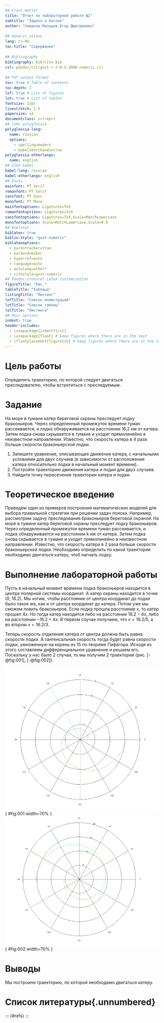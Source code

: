 ```yaml
---
## Front matter
title: "Отчет по лабораторной работе №2"
subtitle: "Задача о погоне"
author: "Смирнов-Мальцев Егор Дмитриевич"

## Generic otions
lang: ru-RU
toc-title: "Содержание"

## Bibliography
bibliography: bib/cite.bib
csl: pandoc/csl/gost-r-7-0-5-2008-numeric.csl

## Pdf output format
toc: true # Table of contents
toc-depth: 2
lof: true # List of figures
lot: true # List of tables
fontsize: 12pt
linestretch: 1.5
papersize: a4
documentclass: scrreprt
## I18n polyglossia
polyglossia-lang:
  name: russian
  options:
	- spelling=modern
	- babelshorthands=true
polyglossia-otherlangs:
  name: english
## I18n babel
babel-lang: russian
babel-otherlangs: english
## Fonts
mainfont: PT Serif
romanfont: PT Serif
sansfont: PT Sans
monofont: PT Mono
mainfontoptions: Ligatures=TeX
romanfontoptions: Ligatures=TeX
sansfontoptions: Ligatures=TeX,Scale=MatchLowercase
monofontoptions: Scale=MatchLowercase,Scale=0.9
## Biblatex
biblatex: true
biblio-style: "gost-numeric"
biblatexoptions:
  - parentracker=true
  - backend=biber
  - hyperref=auto
  - language=auto
  - autolang=other*
  - citestyle=gost-numeric
## Pandoc-crossref LaTeX customization
figureTitle: "Рис."
tableTitle: "Таблица"
listingTitle: "Листинг"
lofTitle: "Список иллюстраций"
lotTitle: "Список таблиц"
lolTitle: "Листинги"
## Misc options
indent: true
header-includes:
  - \usepackage{indentfirst}
  - \usepackage{float} # keep figures where there are in the text
  - \floatplacement{figure}{H} # keep figures where there are in the text
---
```


# Цель работы

Определить траекторию, по которой следует двигаться преследователю, чтобы встретиться с преследуемым.

# Задание

На море в тумане катер береговой охраны преследует лодку браконьеров.
Через определенный промежуток времени туман рассеивается, и лодка
обнаруживается на расстоянии 16,2 км от катера. Затем лодка снова скрывается в
тумане и уходит прямолинейно в неизвестном направлении. Известно, что скорость
катера в 4 раза больше скорости браконьерской лодки.

1. Запишите уравнение, описывающее движение катера, с начальными
условиями для двух случаев (в зависимости от расположения катера
относительно лодки в начальный момент времени).
2. Постройте траекторию движения катера и лодки для двух случаев.
3. Найдите точку пересечения траектории катера и лодки.

# Теоретическое введение

Приведем один из примеров построения математических моделей для
выбора правильной стратегии при решении задач поиска.
Например, рассмотрим задачу преследования браконьеров береговой
охраной. На море в тумане катер береговой охраны преследует лодку браконьеров.
Через определенный промежуток времени туман рассеивается, и лодка
обнаруживается на расстоянии k км от катера. Затем лодка снова скрывается в
тумане и уходит прямолинейно в неизвестном направлении. Известно, что скорость
катера в 2 раза больше скорости браконьерской лодки.
Необходимо определить по какой траектории необходимо двигаться катеру,
чтоб нагнать лодку.

# Выполнение лабораторной работы

Пусть в начальный момент времени лодка браконьеров находится в центре полярной системы координат. А катер охраны находится в точке (0, 16.2). Мы хотим, чтобы расстояние от центра координат до лодки было такое же, как и от центра координат до катера. Потом уже мы сможем ловить браконьеров. Если лодка прошла расстояние $x$, то катер прошел $4x$. Но тогда катер находится либо на расстоянии $16.2-4x$, либо на расстоянии $-16.2+4x$. В первом случае получаем, что $x = 16.2 / 5$, а во втором $x = 16.2 / 3$.

Теперь скорость отдаления катера от центра должна быть равна скорости лодки. А тангенсальная скорость тогда будет равна скорости лодки, умноженную на корень из 15 по теореме Пифагора. Исходя из этого составляем дифференциальное уравнение и решаем его. Поскольку у нас было 2 случая, то мы получим 2 траектории (рис. [-@fig:001], [-@fig:002]).

![Траектория лодки](image/1.png){ #fig:001 width=70% }
![Траектория лодки](image/2.png){ #fig:002 width=70% }

# Выводы

Мы построили траекторию, по которой необходимо двигаться катеру.

# Список литературы{.unnumbered}

::: {#refs}
:::
